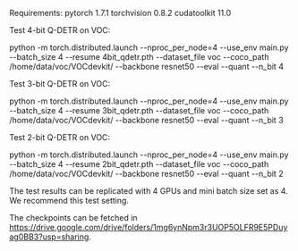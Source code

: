 Requirements:
pytorch 1.7.1
torchvision 0.8.2
cudatoolkit 11.0

Test 4-bit Q-DETR on VOC:

python -m torch.distributed.launch --nproc_per_node=4 --use_env main.py --batch_size 4 --resume 4bit_qdetr.pth --dataset_file voc --coco_path /home/data/voc/VOCdevkit/ --backbone resnet50 --eval --quant --n_bit 4

Test 3-bit Q-DETR on VOC:

python -m torch.distributed.launch --nproc_per_node=4 --use_env main.py --batch_size 4 --resume 3bit_qdetr.pth --dataset_file voc --coco_path /home/data/voc/VOCdevkit/ --backbone resnet50 --eval --quant --n_bit 3

Test 2-bit Q-DETR on VOC:

python -m torch.distributed.launch --nproc_per_node=4 --use_env main.py --batch_size 4 --resume 2bit_qdetr.pth --dataset_file voc --coco_path /home/data/voc/VOCdevkit/ --backbone resnet50 --eval --quant --n_bit 2

The test results can be replicated with 4 GPUs and mini batch size set as 4. We recommend this test setting.

The checkpoints can be fetched in https://drive.google.com/drive/folders/1mg6ynNpm3r3UOP5OLFR9E5PDuyag0BB3?usp=sharing.

